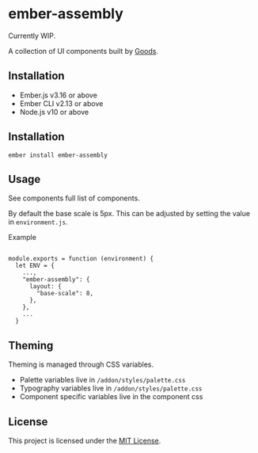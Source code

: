 # ember-assembly

Currently WIP.

A collection of UI components built by [Goods](https://www.goods.co.uk).

## Installation

- Ember.js v3.16 or above
- Ember CLI v2.13 or above
- Node.js v10 or above

## Installation

```
ember install ember-assembly
```

## Usage

See components full list of components.

By default the base scale is 5px. This can be adjusted by setting the value in `environment.js`.

Example

```

module.exports = function (environment) {
  let ENV = {
    ...,
    "ember-assembly": {
      layout: {
        "base-scale": 8,
      },
    },
    ...
  }
```

## Theming

Theming is managed through CSS variables.

- Palette variables live in `/addon/styles/palette.css`
- Typography variables live in `/addon/styles/palette.css`
- Component specific variables live in the component css

## License

This project is licensed under the [MIT License](LICENSE.md).
